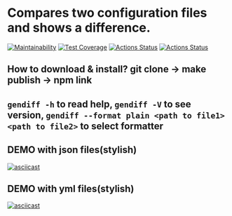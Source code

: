 # Compares two configuration files and shows a difference.

[![Maintainability](https://api.codeclimate.com/v1/badges/4bbe87791686f7fc8fed/maintainability)](https://codeclimate.com/github/Mazday21/frontend-project-46/maintainability)
[![Test Coverage](https://api.codeclimate.com/v1/badges/4bbe87791686f7fc8fed/test_coverage)](https://codeclimate.com/github/Mazday21/frontend-project-46/test_coverage)
[![Actions Status](https://github.com/Mazday21/frontend-project-46/actions/workflows/hexlet-check.yml/badge.svg)](https://github.com/Mazday21/frontend-project-46/actions)
[![Actions Status](https://github.com/Mazday21/frontend-project-46/actions/workflows/node.js.yml/badge.svg)](https://github.com/Mazday21/frontend-project-46/actions)

## How to download & install? git clone -> make publish -> npm link

## `gendiff -h` to read help, `gendiff -V` to see version, `gendiff --format plain <path to file1> <path to file2>` to select formatter

## DEMO with json files(stylish)

[![asciicast](https://asciinema.org/a/oT9VCeCUs8ZXZ3jpROWundYYU.svg)](https://asciinema.org/a/oT9VCeCUs8ZXZ3jpROWundYYU)

## DEMO with yml files(stylish)

[![asciicast](https://asciinema.org/a/yL78xDqEaWtJlvYGY8ueIL6Nq.svg)](https://asciinema.org/a/yL78xDqEaWtJlvYGY8ueIL6Nq)